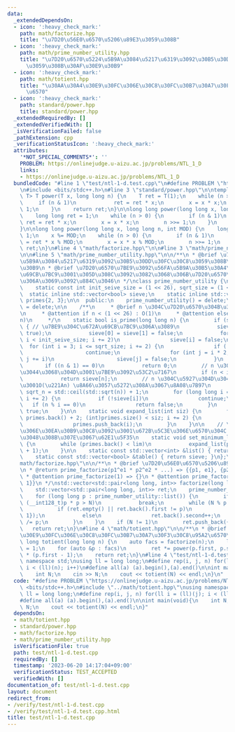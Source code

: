 ```yaml
---
data:
  _extendedDependsOn:
  - icon: ':heavy_check_mark:'
    path: math/factorize.hpp
    title: "\u7D20\u56E0\u6570\u5206\u89E3\u3059\u308B"
  - icon: ':heavy_check_mark:'
    path: math/prime_number_utility.hpp
    title: "\u7D20\u6570\u5224\u5B9A\u3084\u5217\u6319\u3092\u30B5\u30DD\u30FC\u30C8\
      \u3059\u308B\u30AF\u30E9\u30B9"
  - icon: ':heavy_check_mark:'
    path: math/totient.hpp
    title: "\u30AA\u30A4\u30E9\u30FC\u306E\u30C8\u30FC\u30B7\u30A7\u30F3\u30C8\u95A2\
      \u6570"
  - icon: ':heavy_check_mark:'
    path: standard/power.hpp
    title: standard/power.hpp
  _extendedRequiredBy: []
  _extendedVerifiedWith: []
  _isVerificationFailed: false
  _pathExtension: cpp
  _verificationStatusIcon: ':heavy_check_mark:'
  attributes:
    '*NOT_SPECIAL_COMMENTS*': ''
    PROBLEM: https://onlinejudge.u-aizu.ac.jp/problems/NTL_1_D
    links:
    - https://onlinejudge.u-aizu.ac.jp/problems/NTL_1_D
  bundledCode: "#line 1 \"test/ntl-1-d.test.cpp\"\n#define PROBLEM \"https://onlinejudge.u-aizu.ac.jp/problems/NTL_1_D\"\
    \n#include <bits/stdc++.h>\n#line 3 \"standard/power.hpp\"\n\ntemplate <class\
    \ T> T power(T x, long long n) {\n    T ret = T(1);\n    while (n > 0) {\n   \
    \     if (n & 1)\n            ret = ret * x;\n        x = x * x;\n        n >>=\
    \ 1;\n    }\n    return ret;\n}\n\nlong long power(long long x, long long n) {\n\
    \    long long ret = 1;\n    while (n > 0) {\n        if (n & 1)\n           \
    \ ret = ret * x;\n        x = x * x;\n        n >>= 1;\n    }\n    return ret;\n\
    }\n\nlong long power(long long x, long long n, int MOD) {\n    long long ret =\
    \ 1;\n    x %= MOD;\n    while (n > 0) {\n        if (n & 1)\n            ret\
    \ = ret * x % MOD;\n        x = x * x % MOD;\n        n >>= 1;\n    }\n    return\
    \ ret;\n}\n#line 4 \"math/factorize.hpp\"\n\n#line 3 \"math/prime_number_utility.hpp\"\
    \n\n#line 5 \"math/prime_number_utility.hpp\"\n\n/**\n * @brief \u7D20\u6570\u5224\
    \u5B9A\u3084\u5217\u6319\u3092\u30B5\u30DD\u30FC\u30C8\u3059\u308B\u30AF\u30E9\
    \u30B9\n * @brief \u7D20\u6570\u7BE9\u3092\u56FA\u5B9A\u30B5\u30A4\u30BA\u3067\
    \u69CB\u7BC9\u3001\u305D\u308C\u3092\u3082\u3068\u306B\u7D20\u6570\u5217\u6319\
    \u306A\u3069\u3092\u884C\u3046\n */\nclass prime_number_utility {\n  protected:\n\
    \    static const int init_seive_size = (1 << 26), sqrt_size = (1 << 13);\n  \
    \  static inline std::vector<bool> sieve;\n    static inline std::vector<int>\
    \ primes{2, 3};\n\n  public:\n    prime_number_utility() = delete;\n    ~prime_number_utility()\
    \ = delete;\n\n    /**\n     * @brief n \u304C\u7D20\u6570\u304B\u3092\u5224\u5B9A\
    \n     * @attention if n < (1 << 26) : O(1)\n     * @attention else : O(\u221A\
    n)\n     */\n    static bool is_prime(long long n) {\n        if (sieve.empty())\
    \ { // \u7BE9\u304C\u672A\u69CB\u7BC9\u306A\u3089\n            sieve.assign(init_seive_size,\
    \ true);\n            sieve[0] = sieve[1] = false;\n            for (int i = 4;\
    \ i < init_seive_size; i += 2)\n                sieve[i] = false;\n          \
    \  for (int i = 3; i <= sqrt_size; i += 2) {\n                if (!sieve[i])\n\
    \                    continue;\n                for (int j = i * 2; j < init_seive_size;\
    \ j += i)\n                    sieve[j] = false;\n            }\n        }\n \
    \       if ((n & 1) == 0)\n            return 0;\n        // n \u304C\u5C0F\u3055\
    \u3044\u3068\u304D\u3001\u7BE9\u3092\u53C2\u7167\n        if (n < init_seive_size)\n\
    \            return sieve[n];\n        // n \u304C\u5927\u304D\u3044\u3068\u304D\
    \u3001O(\u221An) \u8A66\u3057\u5272\u308A\u3067\u8A08\u7B97\n        long long\
    \ sqrt_n = std::ceil(std::sqrt(n)) + 1;\n        for (long long i = 3; i <= sqrt_n;\
    \ i += 2) {\n            if (!sieve[i])\n                continue;\n         \
    \   if (n % i == 0)\n                return false;\n        }\n        return\
    \ true;\n    }\n\n    static void expand_list(int siz) {\n        for (int i =\
    \ primes.back() + 2; (int)primes.size() < siz; i += 2) {\n            if (is_prime(i))\n\
    \                primes.push_back(i);\n        }\n    }\n\n    // \u7D20\u6570\
    \u306E\u30EA\u30B9\u30C8\u3092\u3001\u672B\u5C3E\u306E\u6570\u304C lim \u3092\u8D85\
    \u3048\u308B\u307E\u3067\u62E1\u5F35\n    static void set_minimum_limit(int lim)\
    \ {\n        while (primes.back() < lim)\n            expand_list(primes.size()\
    \ + 1);\n    }\n\n    static const std::vector<int> &list() { return primes; }\n\
    \    static const std::vector<bool> &table() { return sieve; }\n};\n#line 6 \"\
    math/factorize.hpp\"\n\n/**\n * @brief \u7D20\u56E0\u6570\u5206\u89E3\u3059\u308B\
    \n * @return prime_factorize(p1^e1 * p2^e2 * ...) => {{p1, e1}, {p2, e2], ...}\n\
    \ * @attention prime_factorize(1) => {}\n * @attention prime_factorize(0) => {{0,\
    \ 1}}\n */\nstd::vector<std::pair<long long, int>> factorize(long long N) {\n\
    \    std::vector<std::pair<long long, int>> ret;\n    prime_number_utility::set_minimum_limit(ceil(sqrt(N)));\n\
    \    for (long long p : prime_number_utility::list()) {\n        if (N == 1 ||\
    \ (__int128_t)p * p > N)\n            break;\n        while (N % p == 0) {\n \
    \           if (ret.empty() || ret.back().first != p)\n                ret.push_back({p,\
    \ 1});\n            else\n                ret.back().second++;\n            N\
    \ /= p;\n        }\n    }\n    if (N != 1)\n        ret.push_back({N, 1});\n \
    \   return ret;\n}\n#line 4 \"math/totient.hpp\"\n\n/**\n * @brief \u30AA\u30A4\
    \u30E9\u30FC\u306E\u30C8\u30FC\u30B7\u30A7\u30F3\u30C8\u95A2\u6570\n */\nlong\
    \ long totient(long long n) {\n    auto facs = factorize(n);\n    long long ret\
    \ = 1;\n    for (auto &p : facs)\n        ret *= power(p.first, p.second - 1)\
    \ * (p.first - 1);\n    return ret;\n}\n#line 4 \"test/ntl-1-d.test.cpp\"\nusing\
    \ namespace std;\nusing ll = long long;\n#define rep(i, j, n) for(ll i = (ll)(j);\
    \ i < (ll)(n); i++)\n#define all(a) (a).begin(),(a).end()\n\nint main(void){\n\
    \    int N;\n    cin >> N;\n    cout << totient(N) << endl;\n}\n"
  code: "#define PROBLEM \"https://onlinejudge.u-aizu.ac.jp/problems/NTL_1_D\"\n#include\
    \ <bits/stdc++.h>\n#include \"../math/totient.hpp\"\nusing namespace std;\nusing\
    \ ll = long long;\n#define rep(i, j, n) for(ll i = (ll)(j); i < (ll)(n); i++)\n\
    #define all(a) (a).begin(),(a).end()\n\nint main(void){\n    int N;\n    cin >>\
    \ N;\n    cout << totient(N) << endl;\n}"
  dependsOn:
  - math/totient.hpp
  - standard/power.hpp
  - math/factorize.hpp
  - math/prime_number_utility.hpp
  isVerificationFile: true
  path: test/ntl-1-d.test.cpp
  requiredBy: []
  timestamp: '2023-06-20 14:17:04+09:00'
  verificationStatus: TEST_ACCEPTED
  verifiedWith: []
documentation_of: test/ntl-1-d.test.cpp
layout: document
redirect_from:
- /verify/test/ntl-1-d.test.cpp
- /verify/test/ntl-1-d.test.cpp.html
title: test/ntl-1-d.test.cpp
---
```

